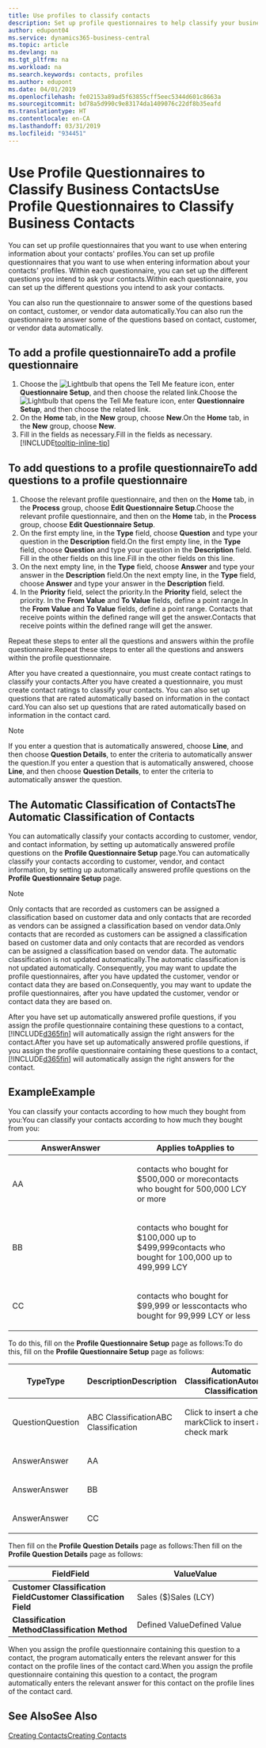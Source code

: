```yaml
---
title: Use profiles to classify contacts
description: Set up profile questionnaires to help classify your business contacts
author: edupont04
ms.service: dynamics365-business-central
ms.topic: article
ms.devlang: na
ms.tgt_pltfrm: na
ms.workload: na
ms.search.keywords: contacts, profiles
ms.author: edupont
ms.date: 04/01/2019
ms.openlocfilehash: fe02153a89ad5f63855cff5eec5344d601c8663a
ms.sourcegitcommit: bd78a5d990c9e83174da1409076c22df8b35eafd
ms.translationtype: HT
ms.contentlocale: en-CA
ms.lasthandoff: 03/31/2019
ms.locfileid: "934451"
---
```

# <a name="use-profile-questionnaires-to-classify-business-contacts"></a><span data-ttu-id="6b83c-103">Use Profile Questionnaires to Classify Business Contacts</span><span class="sxs-lookup"><span data-stu-id="6b83c-103">Use Profile Questionnaires to Classify Business Contacts</span></span>
<span data-ttu-id="6b83c-104">You can set up profile questionnaires that you want to use when entering information about your contacts' profiles.</span><span class="sxs-lookup"><span data-stu-id="6b83c-104">You can set up profile questionnaires that you want to use when entering information about your contacts' profiles.</span></span> <span data-ttu-id="6b83c-105">Within each questionnaire, you can set up the different questions you intend to ask your contacts.</span><span class="sxs-lookup"><span data-stu-id="6b83c-105">Within each questionnaire, you can set up the different questions you intend to ask your contacts.</span></span>  

<span data-ttu-id="6b83c-106">You can also run the questionnaire to answer some of the questions based on contact, customer, or vendor data automatically.</span><span class="sxs-lookup"><span data-stu-id="6b83c-106">You can also run the questionnaire to answer some of the questions based on contact, customer, or vendor data automatically.</span></span>  

## <a name="to-add-a-profile-questionnaire"></a><span data-ttu-id="6b83c-107">To add a profile questionnaire</span><span class="sxs-lookup"><span data-stu-id="6b83c-107">To add a profile questionnaire</span></span>
1.  <span data-ttu-id="6b83c-108">Choose the ![Lightbulb that opens the Tell Me feature](media/ui-search/search_small.png "Tell me what you want to do") icon, enter **Questionnaire Setup**, and then choose the related link.</span><span class="sxs-lookup"><span data-stu-id="6b83c-108">Choose the ![Lightbulb that opens the Tell Me feature](media/ui-search/search_small.png "Tell me what you want to do") icon, enter **Questionnaire Setup**, and then choose the related link.</span></span>  
2.  <span data-ttu-id="6b83c-109">On the **Home** tab, in the **New** group, choose **New**.</span><span class="sxs-lookup"><span data-stu-id="6b83c-109">On the **Home** tab, in the **New** group, choose **New**.</span></span>  
3.  <span data-ttu-id="6b83c-110">Fill in the fields as necessary.</span><span class="sxs-lookup"><span data-stu-id="6b83c-110">Fill in the fields as necessary.</span></span> [!INCLUDE[tooltip-inline-tip](includes/tooltip-inline-tip_md.md)]  

## <a name="to-add-questions-to-a-profile-questionnaire"></a><span data-ttu-id="6b83c-111">To add questions to a profile questionnaire</span><span class="sxs-lookup"><span data-stu-id="6b83c-111">To add questions to a profile questionnaire</span></span>
1.  <span data-ttu-id="6b83c-112">Choose the relevant profile questionnaire, and then on the **Home** tab, in the **Process** group, choose **Edit Questionnaire Setup**.</span><span class="sxs-lookup"><span data-stu-id="6b83c-112">Choose the relevant profile questionnaire, and then on the **Home** tab, in the **Process** group, choose **Edit Questionnaire Setup**.</span></span>  
2.  <span data-ttu-id="6b83c-113">On the first empty line, in the **Type** field, choose **Question** and type your question in the **Description** field.</span><span class="sxs-lookup"><span data-stu-id="6b83c-113">On the first empty line, in the **Type** field, choose **Question** and type your question in the **Description** field.</span></span> <span data-ttu-id="6b83c-114">Fill in the other fields on this line.</span><span class="sxs-lookup"><span data-stu-id="6b83c-114">Fill in the other fields on this line.</span></span>  
3.  <span data-ttu-id="6b83c-115">On the next empty line, in the **Type** field, choose **Answer** and type your answer in the **Description** field.</span><span class="sxs-lookup"><span data-stu-id="6b83c-115">On the next empty line, in the **Type** field, choose **Answer** and type your answer in the **Description** field.</span></span>  
4.  <span data-ttu-id="6b83c-116">In the **Priority** field, select the priority.</span><span class="sxs-lookup"><span data-stu-id="6b83c-116">In the **Priority** field, select the priority.</span></span> <span data-ttu-id="6b83c-117">In the **From Value** and **To Value** fields, define a point range.</span><span class="sxs-lookup"><span data-stu-id="6b83c-117">In the **From Value** and **To Value** fields, define a point range.</span></span> <span data-ttu-id="6b83c-118">Contacts that receive points within the defined range will get the answer.</span><span class="sxs-lookup"><span data-stu-id="6b83c-118">Contacts that receive points within the defined range will get the answer.</span></span>  

<span data-ttu-id="6b83c-119">Repeat these steps to enter all the questions and answers within the profile questionnaire.</span><span class="sxs-lookup"><span data-stu-id="6b83c-119">Repeat these steps to enter all the questions and answers within the profile questionnaire.</span></span>

<span data-ttu-id="6b83c-120">After you have created a questionnaire, you must create contact ratings to classify your contacts.</span><span class="sxs-lookup"><span data-stu-id="6b83c-120">After you have created a questionnaire, you must create contact ratings to classify your contacts.</span></span> <span data-ttu-id="6b83c-121">You can also set up questions that are rated automatically based on information in the contact card.</span><span class="sxs-lookup"><span data-stu-id="6b83c-121">You can also set up questions that are rated automatically based on information in the contact card.</span></span>  

> [!NOTE]
> <span data-ttu-id="6b83c-122">If you enter a question that is automatically answered, choose <STRONG>Line</STRONG>, and then choose <STRONG>Question Details</STRONG>, to enter the criteria to automatically answer the question.</span><span class="sxs-lookup"><span data-stu-id="6b83c-122">If you enter a question that is automatically answered, choose <STRONG>Line</STRONG>, and then choose <STRONG>Question Details</STRONG>, to enter the criteria to automatically answer the question.</span></span>

## <a name="the-automatic-classification-of-contacts"></a><span data-ttu-id="6b83c-123">The Automatic Classification of Contacts</span><span class="sxs-lookup"><span data-stu-id="6b83c-123">The Automatic Classification of Contacts</span></span>
<span data-ttu-id="6b83c-124">You can automatically classify your contacts according to customer, vendor, and contact information, by setting up automatically answered profile questions on the **Profile Questionnaire Setup** page.</span><span class="sxs-lookup"><span data-stu-id="6b83c-124">You can automatically classify your contacts according to customer, vendor, and contact information, by setting up automatically answered profile questions on the **Profile Questionnaire Setup** page.</span></span>  

> [!NOTE]
> <span data-ttu-id="6b83c-125">Only contacts that are recorded as customers can be assigned a classification based on customer data and only contacts that are recorded as vendors can be assigned a classification based on vendor data.</span><span class="sxs-lookup"><span data-stu-id="6b83c-125">Only contacts that are recorded as customers can be assigned a classification based on customer data and only contacts that are recorded as vendors can be assigned a classification based on vendor data.</span></span> <span data-ttu-id="6b83c-126">The automatic classification is not updated automatically.</span><span class="sxs-lookup"><span data-stu-id="6b83c-126">The automatic classification is not updated automatically.</span></span> <span data-ttu-id="6b83c-127">Consequently, you may want to update the profile questionnaires, after you have updated the customer, vendor or contact data they are based on.</span><span class="sxs-lookup"><span data-stu-id="6b83c-127">Consequently, you may want to update the profile questionnaires, after you have updated the customer, vendor or contact data they are based on.</span></span>  

<span data-ttu-id="6b83c-128">After you have set up automatically answered profile questions, if you assign the profile questionnaire containing these questions to a contact, [!INCLUDE[d365fin](includes/d365fin_md.md)] will automatically assign the right answers for the contact.</span><span class="sxs-lookup"><span data-stu-id="6b83c-128">After you have set up automatically answered profile questions, if you assign the profile questionnaire containing these questions to a contact, [!INCLUDE[d365fin](includes/d365fin_md.md)] will automatically assign the right answers for the contact.</span></span>  

## <a name="example"></a><span data-ttu-id="6b83c-129">Example</span><span class="sxs-lookup"><span data-stu-id="6b83c-129">Example</span></span>
<span data-ttu-id="6b83c-130">You can classify your contacts according to how much they bought from you:</span><span class="sxs-lookup"><span data-stu-id="6b83c-130">You can classify your contacts according to how much they bought from you:</span></span>

<table>
<colgroup>
<col style="width: 50%" />
<col style="width: 50%" />
</colgroup>
<thead>
<tr class="header">
<th><span data-ttu-id="6b83c-131"><strong>Answer</strong></span><span class="sxs-lookup"><span data-stu-id="6b83c-131"><strong>Answer</strong></span></span></th>
<th><span data-ttu-id="6b83c-132"><strong>Applies to</strong></span><span class="sxs-lookup"><span data-stu-id="6b83c-132"><strong>Applies to</strong></span></span></th>
</tr>
</thead>
<tbody>
<tr class="odd">
<td><p><span data-ttu-id="6b83c-133">A</span><span class="sxs-lookup"><span data-stu-id="6b83c-133">A</span></span></p></td>
<td><p><span data-ttu-id="6b83c-134">contacts who bought for $500,000 or more</span><span class="sxs-lookup"><span data-stu-id="6b83c-134">contacts who bought for 500,000 LCY or more</span></span></p></td>
</tr>
<tr class="even">
<td><p><span data-ttu-id="6b83c-135">B</span><span class="sxs-lookup"><span data-stu-id="6b83c-135">B</span></span></p></td>
<td><p><span data-ttu-id="6b83c-136">contacts who bought for $100,000 up to $499,999</span><span class="sxs-lookup"><span data-stu-id="6b83c-136">contacts who bought for 100,000 up to 499,999 LCY</span></span></p></td>
</tr>
<tr class="odd">
<td><p><span data-ttu-id="6b83c-137">C</span><span class="sxs-lookup"><span data-stu-id="6b83c-137">C</span></span></p></td>
<td><p><span data-ttu-id="6b83c-138">contacts who bought for $99,999 or less</span><span class="sxs-lookup"><span data-stu-id="6b83c-138">contacts who bought for 99,999 LCY or less</span></span></p></td>
</tr>
</tbody>
</table>

<span data-ttu-id="6b83c-139">To do this, fill on the **Profile Questionnaire Setup** page as follows:</span><span class="sxs-lookup"><span data-stu-id="6b83c-139">To do this, fill on the **Profile Questionnaire Setup** page as follows:</span></span>


<table>
<colgroup>
<col style="width: 20%" />
<col style="width: 20%" />
<col style="width: 20%" />
<col style="width: 20%" />
<col style="width: 20%" />
</colgroup>
<thead>
<tr class="header">
<th><span data-ttu-id="6b83c-140"><strong>Type</strong></span><span class="sxs-lookup"><span data-stu-id="6b83c-140"><strong>Type</strong></span></span></th>
<th><span data-ttu-id="6b83c-141"><strong>Description</strong></span><span class="sxs-lookup"><span data-stu-id="6b83c-141"><strong>Description</strong></span></span></th>
<th><span data-ttu-id="6b83c-142"><strong>Automatic Classification</strong></span><span class="sxs-lookup"><span data-stu-id="6b83c-142"><strong>Automatic Classification</strong></span></span></th>
<th><span data-ttu-id="6b83c-143"><strong>From Value</strong></span><span class="sxs-lookup"><span data-stu-id="6b83c-143"><strong>From Value</strong></span></span></th>
<th><span data-ttu-id="6b83c-144"><strong>To Value</strong></span><span class="sxs-lookup"><span data-stu-id="6b83c-144"><strong>To Value</strong></span></span></th>
</tr>
</thead>
<tbody>
<tr class="odd">
<td><p><span data-ttu-id="6b83c-145">Question</span><span class="sxs-lookup"><span data-stu-id="6b83c-145">Question</span></span></p></td>
<td><p><span data-ttu-id="6b83c-146">ABC Classification</span><span class="sxs-lookup"><span data-stu-id="6b83c-146">ABC Classification</span></span></p></td>
<td><p><span data-ttu-id="6b83c-147">Click to insert a check mark</span><span class="sxs-lookup"><span data-stu-id="6b83c-147">Click to insert a check mark</span></span></p></td>
<td><p> </p></td>
<td><p> </p></td>
</tr>
<tr class="even">
<td><p><span data-ttu-id="6b83c-148">Answer</span><span class="sxs-lookup"><span data-stu-id="6b83c-148">Answer</span></span></p></td>
<td><p><span data-ttu-id="6b83c-149">A</span><span class="sxs-lookup"><span data-stu-id="6b83c-149">A</span></span></p></td>
<td><p> </p></td>
<td><p><span data-ttu-id="6b83c-150">500,000</span><span class="sxs-lookup"><span data-stu-id="6b83c-150">500,000</span></span></p></td>
<td><p> </p></td>
</tr>
<tr class="odd">
<td><p><span data-ttu-id="6b83c-151">Answer</span><span class="sxs-lookup"><span data-stu-id="6b83c-151">Answer</span></span></p></td>
<td><p><span data-ttu-id="6b83c-152">B</span><span class="sxs-lookup"><span data-stu-id="6b83c-152">B</span></span></p></td>
<td><p> </p></td>
<td><p><span data-ttu-id="6b83c-153">100,000</span><span class="sxs-lookup"><span data-stu-id="6b83c-153">100,000</span></span></p></td>
<td><p><span data-ttu-id="6b83c-154">499,999</span><span class="sxs-lookup"><span data-stu-id="6b83c-154">499,999</span></span></p></td>
</tr>
<tr class="even">
<td><p><span data-ttu-id="6b83c-155">Answer</span><span class="sxs-lookup"><span data-stu-id="6b83c-155">Answer</span></span></p></td>
<td><p><span data-ttu-id="6b83c-156">C</span><span class="sxs-lookup"><span data-stu-id="6b83c-156">C</span></span></p></td>
<td><p> </p></td>
<td><p> </p></td>
<td><p><span data-ttu-id="6b83c-157">99,999</span><span class="sxs-lookup"><span data-stu-id="6b83c-157">99,999</span></span></p></td>
</tr>
</tbody>
</table>

<span data-ttu-id="6b83c-158">Then fill on the **Profile Question Details** page as follows:</span><span class="sxs-lookup"><span data-stu-id="6b83c-158">Then fill on the **Profile Question Details** page as follows:</span></span>
<table>
<colgroup>
<col style="width: 50%" />
<col style="width: 50%" />
</colgroup>
<thead>
<tr class="header">
<th><span data-ttu-id="6b83c-159"><strong>Field</strong></span><span class="sxs-lookup"><span data-stu-id="6b83c-159"><strong>Field</strong></span></span></th>
<th><span data-ttu-id="6b83c-160"><strong>Value</strong></span><span class="sxs-lookup"><span data-stu-id="6b83c-160"><strong>Value</strong></span></span></th>
</tr>
</thead>
<tbody>
<tr>
<td><span data-ttu-id="6b83c-161"><strong>Customer Classification Field</strong></span><span class="sxs-lookup"><span data-stu-id="6b83c-161"><strong>Customer Classification Field</strong></span></span></td>
<td><span data-ttu-id="6b83c-162"><emphasis>Sales ($)</emphasis></span><span class="sxs-lookup"><span data-stu-id="6b83c-162"><emphasis>Sales (LCY)</emphasis></span></span></td>
</tr>
<tr>
<td><span data-ttu-id="6b83c-163"><strong>Classification Method</strong></span><span class="sxs-lookup"><span data-stu-id="6b83c-163"><strong>Classification Method</strong></span></span></td>
<td><span data-ttu-id="6b83c-164"><emphasis>Defined Value</emphasis></span><span class="sxs-lookup"><span data-stu-id="6b83c-164"><emphasis>Defined Value</emphasis></span></span></td>
</tr>
</tbody>
</table>

<span data-ttu-id="6b83c-165">When you assign the profile questionnaire containing this question to a contact, the program automatically enters the relevant answer for this contact on the profile lines of the contact card.</span><span class="sxs-lookup"><span data-stu-id="6b83c-165">When you assign the profile questionnaire containing this question to a contact, the program automatically enters the relevant answer for this contact on the profile lines of the contact card.</span></span>

## <a name="see-also"></a><span data-ttu-id="6b83c-166">See Also</span><span class="sxs-lookup"><span data-stu-id="6b83c-166">See Also</span></span>
[<span data-ttu-id="6b83c-167">Creating Contacts</span><span class="sxs-lookup"><span data-stu-id="6b83c-167">Creating Contacts</span></span>](marketing-create-contact-companies.md)  
